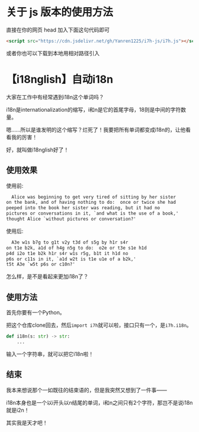 # 关于 js 版本的使用方法

直接在你的网页 head 加入下面这句代码即可

```html
<script src="https://cdn.jsdelivr.net/gh/Yanren1225/i7h-js/i7h.js"></script>
```

或者你也可以下载到本地用相对路径引入

# 【i18nglish】自动i18n

大家在工作中有经常遇到i18n这个单词吗？

i18n是internationalization的缩写，i和n是它的首尾字母，18则是中间的字符数量。

嗯……所以是谁发明的这个缩写？烂死了！我要把所有单词都变成i18n的，让他看看我的厉害！

好，就叫做i18nglish好了！

## 使用效果

使用前:

```txt
  Alice was beginning to get very tired of sitting by her sister
on the bank, and of having nothing to do:  once or twice she had
peeped into the book her sister was reading, but it had no
pictures or conversations in it, `and what is the use of a book,'
thought Alice `without pictures or conversation?'
```

使用后:

```txt
  A3e w1s b7g to g1t v2y t3d of s5g by h1r s4r
on t1e b2k, a1d of h4g n5g to do:  o2e or t3e s1e h1d
p4d i2o t1e b2k h1r s4r w1s r5g, b1t it h1d no
p6s or c11s in it, `a1d w2t is t1e u1e of a b2k,'
t5t A3e `w5t p6s or c10n?'
```

怎么样，是不是看起来更加i18n了？

## 使用方法

首先你要有一个Python。

把这个仓库clone回去，然后`import i7h`就可以啦，接口只有一个，是`i7h.i18n`。

```python
def i18n(s: str) -> str:
    ...
```

输入一个字符串，就可以把它i18n啦！

## 结束

我本来想说那个一如既往的结束语的，但是我突然又想到了一件事——

i18n本身也是一个以i开头以n结尾的单词，i和n之间只有2个字符，那岂不是说i18n就是i2n！

其实我是天才吧！
